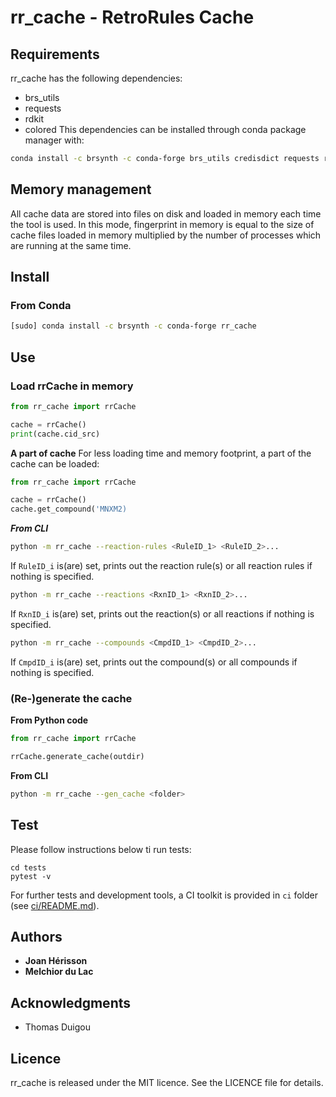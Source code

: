 # rr_cache - RetroRules Cache

## Requirements
rr_cache has the following dependencies:
- brs_utils
- requests
- rdkit
- colored
This dependencies can be installed through conda package manager with:
```sh
conda install -c brsynth -c conda-forge brs_utils credisdict requests rdkit redis-py colored
```

## Memory management

All cache data are stored into files on disk and loaded in memory each time the tool is used. In this mode, fingerprint in memory is equal to the size of cache files loaded in memory multiplied by the number of processes which are running at the same time.

## Install
### From Conda
```sh
[sudo] conda install -c brsynth -c conda-forge rr_cache
```

## Use

### Load rrCache in memory
```python
from rr_cache import rrCache

cache = rrCache()
print(cache.cid_src)
```

**A part of cache**
For less loading time and memory footprint, a part of the cache can be loaded:
```python
from rr_cache import rrCache

cache = rrCache()
cache.get_compound('MNXM2)
```
***From CLI***
```sh
python -m rr_cache --reaction-rules <RuleID_1> <RuleID_2>...
```
If `RuleID_i` is(are) set, prints out the reaction rule(s) or all reaction rules if nothing is specified.

```sh
python -m rr_cache --reactions <RxnID_1> <RxnID_2>...
```
If `RxnID_i` is(are) set, prints out the reaction(s) or all reactions if nothing is specified.

```sh
python -m rr_cache --compounds <CmpdID_1> <CmpdID_2>...
```
If `CmpdID_i` is(are) set, prints out the compound(s) or all compounds if nothing is specified.

### (Re-)generate the cache
**From Python code**
```python
from rr_cache import rrCache

rrCache.generate_cache(outdir)
```

**From CLI**
```sh
python -m rr_cache --gen_cache <folder>
```


## Test
Please follow instructions below ti run tests:
```
cd tests
pytest -v
```
For further tests and development tools, a CI toolkit is provided in `ci` folder (see [ci/README.md](ci/README.md)).


## Authors

* **Joan Hérisson**
* **Melchior du Lac**

## Acknowledgments

* Thomas Duigou


## Licence
rr_cache is released under the MIT licence. See the LICENCE file for details.
